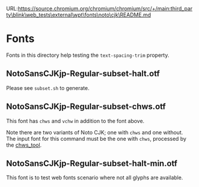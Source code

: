 URL:https://source.chromium.org/chromium/chromium/src/+/main:third_party\blink\web_tests\external\wpt\fonts\noto\cjk\README.md
# Fonts

Fonts in this directory help testing the `text-spacing-trim` property.

## NotoSansCJKjp-Regular-subset-halt.otf

Please see `subset.sh` to generate.

## NotoSansCJKjp-Regular-subset-chws.otf

This font has `chws` and `vchw` in addition to the font above.

Note there are two variants of Noto CJK; one with `chws` and one without.
The input font for this command must be the one with `chws`, processed by the
[chws_tool](https://github.com/googlefonts/chws_tool).

## NotoSansCJKjp-Regular-subset-halt-min.otf

This font is to test web fonts scenario where not all glyphs are available.

